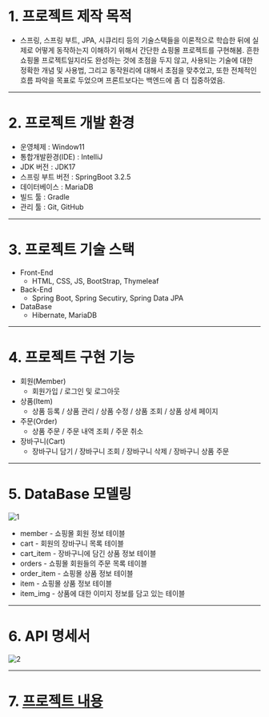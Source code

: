 # 1. 프로젝트 제작 목적
+  스프링, 스프링 부트, JPA, 시큐리티 등의 기술스택들을 이론적으로 학습한 뒤에 실제로 어떻게 동작하는지 이해하기 위해서 간단한 쇼핑몰 프로젝트를 구현해봄.
  흔한 쇼핑몰 프로젝트일지라도 완성하는 것에 초점을 두지 않고, 사용되는 기술에 대한 정확한 개념 및 사용법, 그리고 동작원리에 대해서 초점을 맞추었고,
  또한 전체적인 흐름 파악을 목표로 두었으며 프론트보다는 백엔드에 좀 더 집중하였음.
***
# 2. 프로젝트 개발 환경
+  운영체제 : Window11
+  통합개발환경(IDE) : IntelliJ
+  JDK 버전 : JDK17
+  스프링 부트 버전 : SpringBoot 3.2.5
+  데이터베이스 : MariaDB
+  빌드 툴 : Gradle
+  관리 툴 : Git, GitHub
***
# 3. 프로젝트 기술 스택
+  Front-End
    +  HTML, CSS, JS, BootStrap, Thymeleaf
+ Back-End
    +  Spring Boot, Spring Secutiry, Spring Data JPA
+  DataBase
    +  Hibernate, MariaDB
***
# 4. 프로젝트 구현 기능
+  회원(Member)
    +  회원가입 / 로그인 및 로그아웃
+  상품(Item)
    +  상품 등록 / 상품 관리 / 상품 수정 / 상품 조회 / 상품 상세 페이지
+  주문(Order)
    +  상품 주문 / 주문 내역 조회 / 주문 취소
+  장바구니(Cart)
    +  장바구니 담기 / 장바구니 조회 / 장바구니 삭제 / 장바구니 상품 주문
***
# 5. DataBase 모델링
![1](https://github.com/rlarmsdn2999/SpringBootWebProject_Shopping-Mall/assets/110002604/d1d597f0-5354-4ff0-b6cd-d3e280ca632d)
+  member - 쇼핑몰 회원 정보 테이블
+  cart - 회원의 장바구니 목록 테이블
+  cart_item - 장바구니에 담긴 상품 정보 테이블
+  orders - 쇼핑몰 회원들의 주문 목록 테이블
+ order_item - 쇼핑몰 상품 정보 테이블
+ item - 쇼핑몰 상품 정보 테이블
+ item_img - 상품에 대한 이미지 정보를 담고 있는 테이블
***
# 6. API 명세서
![2](https://github.com/rlarmsdn2999/SpringBootWebProject_Shopping-Mall/assets/110002604/e047074e-1090-403f-ae7f-92a3bf7340f7)
***
# 7. [프로젝트 내용](https://famous-sing-446.notion.site/SpringBoot-Shopping-Mall-8c2799227ddd4509896a9f4f3bebe5bf?pvs=74)

